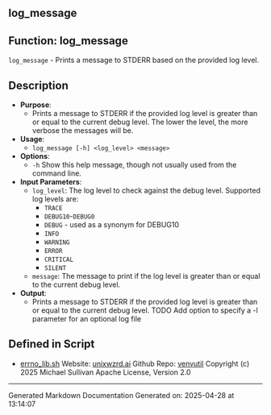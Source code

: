 ## log_message
## Function: log_message
 `log_message` - Prints a message to STDERR based on the provided log level.
## Description
- **Purpose**: 
  - Prints a message to STDERR if the provided log level is greater than or equal to the current
    debug level. The lower the level, the more verbose the messages will be. 
- **Usage**: 
  - `log_message [-h] <log_level> <message>`
- **Options**: 
  - `-h`   Show this help message, though not usually used from the command line.
- **Input Parameters**: 
  - `log_level`: The log level to check against the debug level. Supported log levels are:
    - `TRACE`
    - `DEBUG10`-`DEBUG0`
    - `DEBUG`  - used as a synonym for DEBUG10
    - `INFO`
    - `WARNING`
    - `ERROR`
    - `CRITICAL`
    - `SILENT`
  - `message`: The message to print if the log level is greater than or equal to the current debug level.
- **Output**: 
  - Prints a message to STDERR if the provided log level is greater than or equal to the current debug level.
 TODO Add option to specify a -l parameter for an optional log file

## Defined in Script

* [errno_lib.sh](../errno_lib_sh.md)
Website: [unixwzrd.ai](https://unixwzrd.ai)
Github Repo: [venvutil](https://github.com/unixwzrd/venvutil)
Copyright (c) 2025 Michael Sullivan
Apache License, Version 2.0

---

Generated Markdown Documentation
Generated on: 2025-04-28 at 13:14:07
